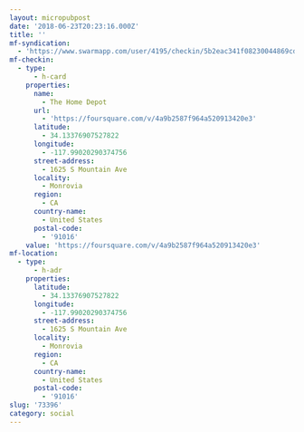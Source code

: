 ```yaml
---
layout: micropubpost
date: '2018-06-23T20:23:16.000Z'
title: ''
mf-syndication:
  - 'https://www.swarmapp.com/user/4195/checkin/5b2eac341f08230044869cdb'
mf-checkin:
  - type:
      - h-card
    properties:
      name:
        - The Home Depot
      url:
        - 'https://foursquare.com/v/4a9b2587f964a520913420e3'
      latitude:
        - 34.13376907527822
      longitude:
        - -117.99020290374756
      street-address:
        - 1625 S Mountain Ave
      locality:
        - Monrovia
      region:
        - CA
      country-name:
        - United States
      postal-code:
        - '91016'
    value: 'https://foursquare.com/v/4a9b2587f964a520913420e3'
mf-location:
  - type:
      - h-adr
    properties:
      latitude:
        - 34.13376907527822
      longitude:
        - -117.99020290374756
      street-address:
        - 1625 S Mountain Ave
      locality:
        - Monrovia
      region:
        - CA
      country-name:
        - United States
      postal-code:
        - '91016'
slug: '73396'
category: social
---
```

